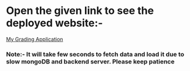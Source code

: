 # Open the given link to see the deployed website:-
[My Grading Application](https://dakshagarwal2002.github.io/My-Grading_Application/)
### Note:- It will take few seconds to fetch data and load it due to slow mongoDB and backend server. Please keep patience 
